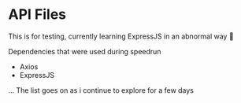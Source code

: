 # API Files

This is for testing, currently learning ExpressJS in an abnormal way 🤯

Dependencies that were used during speedrun
* Axios
* ExpressJS

...
The list goes on as i continue to explore for a few days
